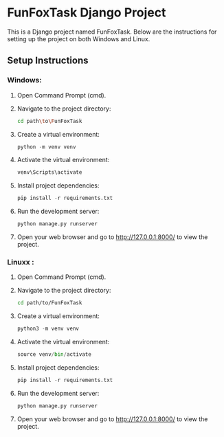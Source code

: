 # FunFoxTask Django Project
This is a Django project named FunFoxTask. Below are the instructions for setting up the project on both Windows and Linux.
## Setup Instructions
### Windows:
1. Open Command Prompt (cmd).
2. Navigate to the project directory:
   ```sh
   cd path\to\FunFoxTask
   ```
3. Create a virtual environment:

    ```python
    python -m venv venv    
    ```
4. Activate the virtual environment:

    ```python
   venv\Scripts\activate
    ```
5. Install project dependencies:

    ```python
    pip install -r requirements.txt
    ```
6. Run the development server:
    ```python
    python manage.py runserver
    ```
7. Open your web browser and go to http://127.0.0.1:8000/ to view the project.

### Linuxx  :

1. Open Command Prompt (cmd).
2. Navigate to the project directory:
   ```sh
   cd path/to/FunFoxTask
   ```
3. Create a virtual environment:

    ```python
    python3 -m venv venv    
    ```
4. Activate the virtual environment:

    ```python
    source venv/bin/activate
    ```
5. Install project dependencies:

    ```python
    pip install -r requirements.txt
    ```
6. Run the development server:
    ```python
    python manage.py runserver
    ```
7. Open your web browser and go to http://127.0.0.1:8000/ to view the project.
